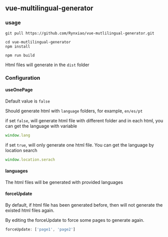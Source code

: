 ## vue-multilingual-generator

### usage

```shell
git pull https://github.com/Rynxiao/vue-mutlilingual-generator.git

cd vue-mutlilingual-generator
npm install

npm run build
```

Html files will generate in the `dist` folder

### Configuration

#### useOnePage

Default value is `false`

Should generate html with `language` folders, for example, `en/es/pt`

if set `false`, will generate html file with different folder and in each html, you can get the language with variable

```javascript
window.lang
```

if set `true`, will only generate one html file. You can get the language by location search

```javascript
window.location.serach
```

#### languages

The html files will be generated with provided languages

#### forceUpdate

By default, if html file has been generated before, then will not generate the existed html files again.

By editing the forceUpdate to force some pages to generate again.

```javascript
forceUpdate: ['page1', 'page2']
```